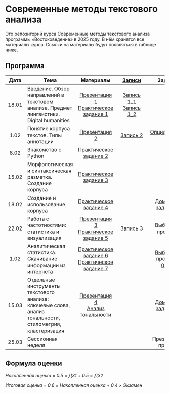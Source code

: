 # Современные методы текстового анализа

Это репозиторий курса Современные методы текстового анализа программы «Востоковедение» в 2025 году. В нём хранятся все материалы курса. Ссылки на материалы будут появляться в таблице ниже.

## Программа

|  Дата 	|   Тема	|  Материалы 	|  &nbsp;&nbsp;&nbsp;[Записи](https://disk.yandex.ru/d/Gebs6o0xvt59yg)&nbsp;&nbsp;&nbsp; 	| Задания |
|:---:	|---	|:---:	|:---:	|:---:	|
|   18.01	|   Введение. Обзор направлений в текстовом анализе. Предмет лингвистики. Digital humanities	|    [Презентация 1](https://docs.google.com/presentation/d/18FqZLkSQLR92bHMsZxubqskf8_HCMCUQ8rWoGOEM_Xw/edit?usp=sharing)<br>[Практическое задание 1](https://github.com/alekseyst/text_analysis_2025/blob/main/Practical_1/Practical_1.md)	|  [Запись 1_1](https://disk.yandex.ru/i/8vGdxDcFmVfkrQ)<br>[Запись 1_2](https://disk.yandex.ru/i/66aGT7AdORNMLQ)  | |
|   1.02	|   Понятие корпуса текстов. Типы аннотации	|    [Презентация 2](https://docs.google.com/presentation/d/1FgaDN_EaAfAbDhmQBa3liC2EPEm357-CnG8-3j7PiEE/edit?usp=sharing)	|  [Запись 2](https://disk.yandex.ru/i/9QyFWdwZiF2NIA)  | [Опциональное 1](https://github.com/alekseyst/text_analysis_2025/blob/main/Optional/Optional_1.md) |
|   8.02	|   Знакомство с Python	|   [Практическое задание 2](https://github.com/alekseyst/text_analysis_2025/blob/main/Practical_2/Practical_2_PythonIntro.ipynb) 	|    | |
|   15.02	|   Морфологическая и синтаксическая разметка. Создание корпуса	|   [Практическое задание 3](https://github.com/alekseyst/text_analysis_2025/blob/main/Practical_3/Practical_3_Annotation.ipynb) 	|    | |
|   18.02	|   Создание и использование корпуса	|   [Практическое задание 4](https://github.com/alekseyst/text_analysis_2025/blob/main/Practical_4/Practical_4_CreatingCorpus.ipynb) 	|    | [Домашнее задание 1](https://github.com/alekseyst/text_analysis_2025/blob/main/Tasks/HW1/HW1.ipynb)  |
|   22.02	|   Работа с частотностями: статистика и визуализация	|   [Презентация 3](https://docs.google.com/presentation/d/18EaX7elVRvsa2-NwBXkcdNQax1c0t2EpSmYXszTuFlQ/edit?usp=sharing)<br>[Практическое задание 5](https://github.com/alekseyst/text_analysis_2025/blob/main/Practical_5/Practical_5_Visualization.ipynb) 	| [Запись 3](https://disk.yandex.ru/d/Wnp40Qhy6V1pKw)   | Выбор тем проектов |
|   1.02	|   Аналитическая статистика. Скачивание информации из интернета	|    [Практическое задание 6](https://github.com/alekseyst/text_analysis_2025/blob/main/Practical_6/Practical_6_StatInference.ipynb)<br>[Практическое задание 7](https://github.com/alekseyst/text_analysis_2025/blob/main/Practical_7/Practical_7_InternetParsing.ipynb)	|    | [Выбор тем проектов, 09.03](https://github.com/alekseyst/text_analysis_2025/blob/main/Tasks/Final_project.md) |
|   15.03	|   Отдельные инструменты текстового анализа: ключевые слова, анализ тональности, стилометрия, кластеризация	|    [Презентация 4](https://docs.google.com/presentation/d/1yOs18eB0E9jn_snZzM2bM52JChhkN5hFxIfrbq63hAA/edit)<br>[Анализ тональности](https://github.com/alekseyst/text_analysis_2025/blob/main/Practical_6/Practical_8_Sentiment.ipynb)	|    | [Домашнее задание 2](https://github.com/alekseyst/text_analysis_2025/blob/main/Tasks/HW2/HW2.ipynb) |
|   25.03	|   Сессионная неделя	|    	|    |  Презентация проекта  |


## Формула оценки

_Накопленная оценка_ = _0.5_ $\times$ _ДЗ1_ + _0.5_ $\times$ _ДЗ2_

_Итоговая оценка_ = _0.6_ $\times$ _Накопленная оценка_ + _0.4_ $\times$ _Экзамен_
